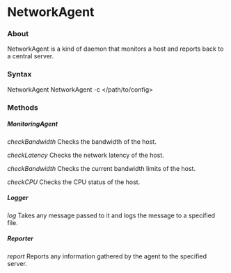 # NetworkAgent

### About
NetworkAgent is a kind of daemon that monitors a host and reports back to a central server.

### Syntax
NetworkAgent <name> <ip address> <reporting server>
NetworkAgent -c </path/to/config>

### Methods

##### MonitoringAgent
_checkBandwidth_
Checks the bandwidth of the host.

_checkLatency_
Checks the network latency of the host.

_checkBandwidth_
Checks the current bandwidth limits of the host.

_checkCPU_
Checks the CPU status of the host.

##### Logger
_log_
Takes any message passed to it and logs the message to a specified file.

##### Reporter
_report_
Reports any information gathered by the agent to the specified server.
